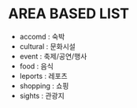 <h1><strong>AREA BASED LIST</strong></h1>

* accomd : 숙박
* cultural : 문화시설
* event : 축제/공연/행사
* food : 음식
* leports : 레포츠
* shopping : 쇼핑
* sights : 관광지
